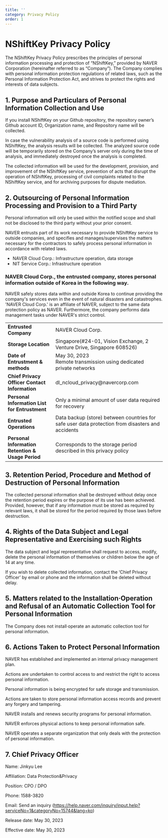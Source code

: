 ```yaml
---
title: ''
category: Privacy Policy
order: 1
---
```


# NShiftKey Privacy Policy

The NShiftKey Privacy Policy prescribes the principles of personal information processing and protection of “NShiftKey,” provided by NAVER Corporation (hereinafter referred to as “Company”). The Company complies with personal information protection regulations of related laws, such as the Personal Information Protection Act, and strives to protect the rights and interests of data subjects.
 
## 1. Purpose and Particulars of Personal Information Collection and Use
If you install NShiftKey on your Github repository, the repository owner’s Github account ID, Organization name, and Repository name will be collected. 

In case the vulnerability analysis of a source code is performed using NShiftKey, the analysis results will be collected. The analyzed source code will be temporarily stored on the Company’s server only during the time of analysis, and immediately destroyed once the analysis is completed. 

The collected information will be used for the development, provision, and improvement of the NShiftKey service, prevention of acts that disrupt the operation of NShiftKey, processing of civil complaints related to the NShiftKey service, and for archiving purposes for dispute mediation. 
  
## 2. Outsourcing of Personal Information Processing and Provision to a Third Party 
Personal information will only be used within the notified scope and shall not be disclosed to the third party without your prior consent.
 
NAVER entrusts part of its work necessary to provide NShiftKey service to outside companies, and specifies and manages/supervises the matters necessary for the contractors to safely process personal information in accordance with related laws. 
- NAVER Cloud Corp.: Infrastructure operation, data storage 
- NIT Service Corp.: Infrastructure operation
 
### NAVER Cloud Corp., the entrusted company, stores personal information outside of Korea in the following way.
NAVER safely stores data within and outside Korea to continue providing the company's services even in the event of natural disasters and catastrophes. 'NAVER Cloud Corp.' is an affiliate of NAVER, subject to the same data protection policy as NAVER. Furthermore, the company performs data management tasks under NAVER's strict control.

<table>
<tr>
  <td> <b>Entrusted Company</b> </td>
  <td> NAVER Cloud Corp. </td>
</tr>
<tr>
  <td><b>Storage Location</b></td>
  <td>Singapore(#24-01, Vision Exchange, 2 Venture Drive, Singapore 608526)</td>
</tr>
<tr>
  <td><b>Date of Entrustment & methods</b></td>
  <td>May 30, 2023<br>Remote transmission using dedicated private networks</td>
</tr>
<tr>
  <td><b>Chief Privacy Officer Contact Information</b></td>
  <td>dl_ncloud_privacy@navercorp.com</td>
</tr>
<tr>
  <td><b>Personal Information List for Entrustment</b></td>
  <td>Only a minimal amount of user data required for recovery</td>
</tr>
<tr>
  <td><b>Entrusted Operations</b></td>
  <td>Data backup (store) between countries for safe user data protection from disasters and accidents</td>
</tr>
<tr>
  <td><b>Personal Information Retention & Usage Period</b></td>
  <td>Corresponds to the storage period described in this privacy policy</td>
</tr>
</table>

## 3. Retention Period, Procedure and Method of Destruction of Personal Information
The collected personal information shall be destroyed without delay once the retention period expires or the purpose of its use has been achieved. Provided, however, that if any information must be stored as required by relevant laws, it shall be stored for the period required by those laws before destruction. 
 
## 4. Rights of the Data Subject and Legal Representative and Exercising such Rights
The data subject and legal representative shall request to access, modify, delete the personal information of themselves or children below the age of 14 at any time.

If you wish to delete collected information, contact the ‘Chief Privacy Officer’ by email or phone and the information shall be deleted without delay.

## 5. Matters related to the Installation·Operation and Refusal of an Automatic Collection Tool for Personal Information
The Company does not install·operate an automatic collection tool for personal information.

## 6. Actions Taken to Protect Personal Information
NAVER has established and implemented an internal privacy management plan.

Actions are undertaken to control access to and restrict the right to access personal information.

Personal information is being encrypted for safe storage and transmission.

Actions are taken to store personal information access records and prevent any forgery and tampering. 

NAVER installs and renews security programs for personal information.

NAVER enforces physical actions to keep personal information safe.

NAVER operates a separate organization that only deals with the protection of personal information. 

## 7. Chief Privacy Officer
Name: Jinkyu Lee

Affiliation: Data Protection&Privacy

Position: CPO / DPO

Phone: 1588-3820

Email: Send an inquiry (https://help.naver.com/inquiry/input.help?serviceNo=1&categoryNo=15744&lang=ko)

Release date: May 30, 2023

Effective date: May 30, 2023




